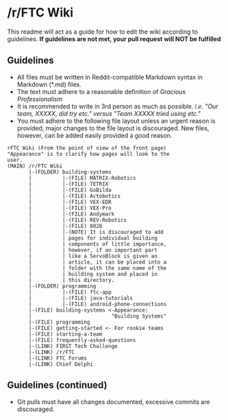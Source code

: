 # /r/FTC Wiki
This readme will act as a guide for how to edit the wiki according to guidelines. __If guidelines are not met, your pull request will NOT be fulfilled__

## Guidelines
 - All files must be written in Reddit-compatible Markdown syntax in Markdown (\*.md) files.
 - The text must adhere to a reasonable definition of *Gracious Professionalism*
 - It is recommended to write in 3rd person as much as possible. *i.e. "Our team, XXXXX, did try etc." versus "Team XXXXX tried using etc."*
 - You must adhere to the following file layout unless an urgent reason is provided, major changes to the file layout is discouraged. New files, however, can be added easily provided a good reason.
```
rFTC Wiki (From the point of view of the front page)
"Appearance" is to clarify how pages will look to the
user.
(MAIN) /r/FTC Wiki
       |-(FOLDER) building-systems
       |          |-(FILE) MATRIX-Robotics
       |          |-(FILE) TETRIX
       |          |-(FILE) GoBilda
       |          |-(FILE) Actobotics
       |          |-(FILE) VEX-EDR
       |          |-(FILE) VEX-Pro
       |          |-(FILE) Andymark
       |          |-(FILE) REV-Robotics
       |          |-(FILE) 8020
       |          |-(NOTE) It is discouraged to add 
       |          | pages for individual building 
       |          | components of little importance, 
       |          | however, if an important part 
       |          | like a ServoBlock is given an 
       |          | article, it can be placed into a 
       |          | folder with the same name of the 
       |          | building system and placed in 
       |          | this directory.
       |-(FOLDER) programming
       |          |-(FILE) ftc-app
       |          |-(FILE) java-tutorials
       |          |-(FILE) android-phone-connections
       |-(FILE) building-systems <-Appearance:
       |                          "Building Systems"
       |-(FILE) programming
       |-(FILE) getting-started <- For rookie teams
       |-(FILE) starting-a-team
       |-(FILE) frequently-asked-questions
       |-(LINK) FIRST Tech Challenge
       |-(LINK) /r/FTC
       |-(LINK) FTC Forums
       |-(LINK) Chief Delphi
```
## Guidelines (continued)
 - Git pulls must have all changes documented, excessive commits are discouraged.
